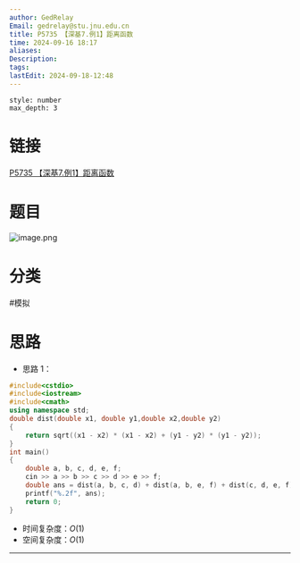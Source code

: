 ```yaml
---
author: GedRelay
Email: gedrelay@stu.jnu.edu.cn
title: P5735 【深基7.例1】距离函数
time: 2024-09-16 18:17
aliases: 
Description: 
tags: 
lastEdit: 2024-09-18-12:48
---
```


```toc
style: number
max_depth: 3
```

# 链接
[P5735 【深基7.例1】距离函数](https://www.luogu.com.cn/problem/P5735) 

# 题目
![image.png](https://ged-pic-bed.oss-cn-guangzhou.aliyuncs.com/img/202409161817313.png)


# 分类
#模拟 

# 思路
- 思路 1：


```cpp
#include<cstdio>
#include<iostream>
#include<cmath>
using namespace std;
double dist(double x1, double y1,double x2,double y2)
{
	return sqrt((x1 - x2) * (x1 - x2) + (y1 - y2) * (y1 - y2));
}
int main()
{
	double a, b, c, d, e, f;
	cin >> a >> b >> c >> d >> e >> f;
	double ans = dist(a, b, c, d) + dist(a, b, e, f) + dist(c, d, e, f);
	printf("%.2f", ans);
	return 0;
}
```


- 时间复杂度：${O\left( 1 \right)  }$ 
- 空间复杂度：${O\left( 1 \right)  }$ 


---

